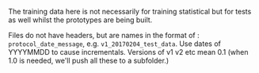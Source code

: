 The training data here is not necessarily for training statistical but for tests as well whilst the prototypes are being built.


Files do not have headers, but are names in the format of : `protocol_date_message`, e.g. `v1_20170204_test_data`. Use dates of YYYYMMDD to cause incrementals. Versions of v1 v2 etc mean 0.1 (when 1.0 is needed, we'll push all these to a subfolder.)
